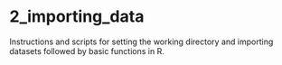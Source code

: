 # 2_importing_data
Instructions and scripts for setting the working directory and importing datasets followed by basic functions in R.
